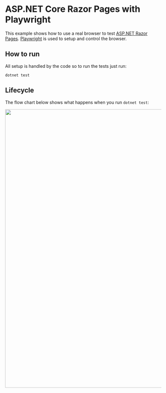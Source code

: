 # ASP.NET Core Razor Pages with Playwright
This example shows how to use a real browser to test [ASP.NET Razor Pages](https://learn.microsoft.com/en-us/aspnet/core/tutorials/razor-pages/?view=aspnetcore-7.0). [Playwright](https://playwright.dev/dotnet/) is used to setup and control the browser.
 
## How to run
All setup is handled by the code so to run the tests just run:
```
dotnet test
```

## Lifecycle
The flow chart below shows what happens when you run `dotnet test`:

<img src="/Media/PlaywrightTestsFlowChart.drawio.svg" height="900" />
